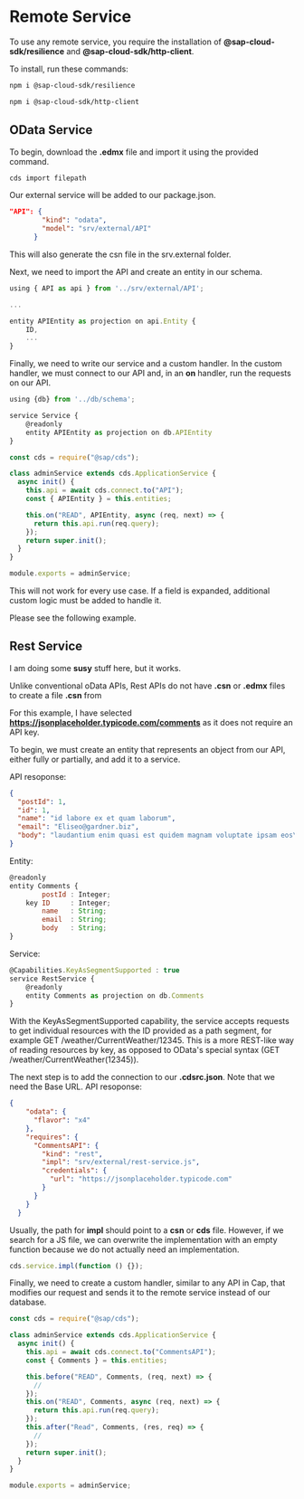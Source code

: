 # Remote Service

To use any remote service, you require the installation of **@sap-cloud-sdk/resilience** and **@sap-cloud-sdk/http-client**.

To install, run these commands:

```sh
npm i @sap-cloud-sdk/resilience
```

```sh
npm i @sap-cloud-sdk/http-client
```

## OData Service

To begin, download the **.edmx** file and import it using the provided command.

```sh
cds import filepath
```

Our external service will be added to our package.json.

```JSON
"API": {
        "kind": "odata",
        "model": "srv/external/API"
      }
```

This will also generate the csn file in the srv.external folder.

Next, we need to import the API and create an entity in our schema.

```javascript
using { API as api } from '../srv/external/API';

...

entity APIEntity as projection on api.Entity {
    ID,
    ...
}
```

Finally, we need to write our service and a custom handler.
In the custom handler, we must connect to our API and, in an **on** handler, run the requests on our API.

```javascript
using {db} from '../db/schema';

service Service {
    @readonly
    entity APIEntity as projection on db.APIEntity
}
```

```javascript
const cds = require("@sap/cds");

class adminService extends cds.ApplicationService {
  async init() {
    this.api = await cds.connect.to("API");
    const { APIEntity } = this.entities;

    this.on("READ", APIEntity, async (req, next) => {
      return this.api.run(req.query);
    });
    return super.init();
  }
}

module.exports = adminService;
```

This will not work for every use case. If a field is expanded, additional custom logic must be added to handle it.

Please see the following example.

## Rest Service

I am doing some **susy** stuff here, but it works.

Unlike conventional oData APIs, Rest APIs do not have **.csn** or **.edmx** files to create a file **.csn** from

For this example, I have selected **https://jsonplaceholder.typicode.com/comments** as it does not require an API key.

To begin, we must create an entity that represents an object from our API, either fully or partially, and add it to a service.

API resoponse:

```json
{
  "postId": 1,
  "id": 1,
  "name": "id labore ex et quam laborum",
  "email": "Eliseo@gardner.biz",
  "body": "laudantium enim quasi est quidem magnam voluptate ipsam eos\ntempora quo necessitatibus\ndolor quam autem quasi\nreiciendis et nam sapiente accusantium"
}
```

Entity:

```javascript
@readonly
entity Comments {
        postId : Integer;
    key ID     : Integer;
        name   : String;
        email  : String;
        body   : String;
}
```

Service:

```javascript
@Capabilities.KeyAsSegmentSupported : true
service RestService {
    @readonly
    entity Comments as projection on db.Comments
}
```

With the KeyAsSegmentSupported capability, the service accepts requests to get individual resources with the ID provided as a path segment, for example GET /weather/CurrentWeather/12345. This is a more REST-like way of reading resources by key, as opposed to OData's special syntax (GET /weather/CurrentWeather(12345)).

The next step is to add the connection to our **.cdsrc.json**. Note that we need the Base URL.
API resoponse:

```JSON
{
    "odata": {
      "flavor": "x4"
    },
    "requires": {
      "CommentsAPI": {
        "kind": "rest",
        "impl": "srv/external/rest-service.js",
        "credentials": {
          "url": "https://jsonplaceholder.typicode.com"
        }
      }
    }
  }
```

Usually, the path for **impl** should point to a **csn** or **cds** file. However, if we search for a JS file, we can overwrite the implementation with an empty function because we do not actually need an implementation.

```javascript
cds.service.impl(function () {});
```

Finally, we need to create a custom handler, similar to any API in Cap, that modifies our request and sends it to the remote service instead of our database.

```javascript
const cds = require("@sap/cds");

class adminService extends cds.ApplicationService {
  async init() {
    this.api = await cds.connect.to("CommentsAPI");
    const { Comments } = this.entities;

    this.before("READ", Comments, (req, next) => {
      //
    });
    this.on("READ", Comments, async (req, next) => {
      return this.api.run(req.query);
    });
    this.after("Read", Comments, (res, req) => {
      //
    });
    return super.init();
  }
}

module.exports = adminService;
```
